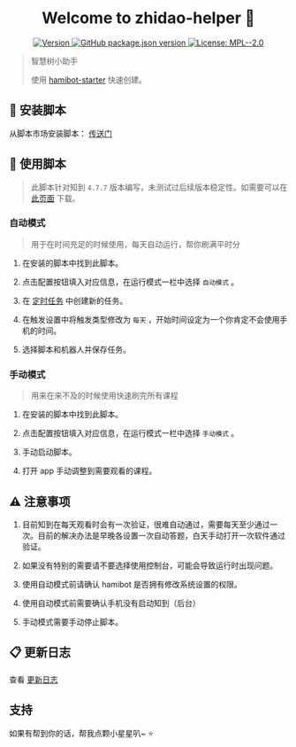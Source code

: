 <h1 align="center">Welcome to zhidao-helper 👋</h1>
<p align="center">
  <a href="https://www.npmjs.com/package/script-template" target="_blank">
    <img alt="Version" src="https://img.shields.io/npm/v/script-template.svg">
  </a>
  <a href="#" target="_blank">
    <img alt="GitHub package.json version" src="https://img.shields.io/github/package-json/v/batu1579/zhidao-helper">
  </a>
  <a href="https://github.com/batu1579/zhidao-helper/blob/main/LICENSE" target="_blank">
    <img alt="License: MPL--2.0" src="https://img.shields.io/badge/License-MPL--2.0-yellow.svg" />
  </a>
</p>

> 智慧树小助手
>
> 使用 [hamibot-starter](https://github.com/batu1579/hamibot-starter) 快速创建。

## 🎉 安装脚本

从脚本市场安装脚本： [传送门](https://hamibot.cn/marketplace/uJTNH)

## 🚀 使用脚本

> 此脚本针对知到 `4.7.7` 版本编写，未测试过后续版本稳定性。如需要可以在 [此页面](https://os-android.liqucn.com/rj/301431-history-2.shtml) 下载。

### 自动模式

> 用于在时间充足的时候使用，每天自动运行，帮你刷满平时分

1. 在安装的脚本中找到此脚本。

2. 点击配置按钮填入对应信息，在运行模式一栏中选择 `自动模式` 。

3. 在 [定时任务](https://hamibot.cn/dashboard/tasks) 中创建新的任务。

4. 在触发设置中将触发类型修改为 `每天` ，开始时间设定为一个你肯定不会使用手机的时间。

5. 选择脚本和机器人并保存任务。

### 手动模式

> 用来在来不及的时候使用快速刷完所有课程

1. 在安装的脚本中找到此脚本。

2. 点击配置按钮填入对应信息，在运行模式一栏中选择 `手动模式` 。

3. 手动启动脚本。

4. 打开 app 手动调整到需要观看的课程。

## ⚠️ 注意事项

1. 目前知到在每天观看时会有一次验证，很难自动通过，需要每天至少通过一次。目前的解决办法是早晚各设置一次自动答题，白天手动打开一次软件通过验证。

2. 如果没有特别的需要请不要选择使用控制台，可能会导致运行时出现问题。

3. 使用自动模式前请确认 hamibot 是否拥有修改系统设置的权限。

4. 使用自动模式前需要确认手机没有启动知到（后台）

5. 手动模式需要手动停止脚本。

## 📋 更新日志

查看 [更新日志](https://github.com/batu1579/zhidao-helper/blob/main/CHANGELOG.md)

## 支持

如果有帮到你的话，帮我点颗小星星叭~ ⭐️
